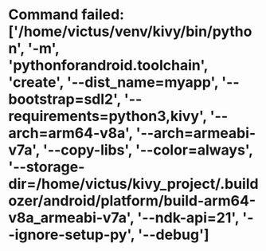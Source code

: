 # Command failed: ['/home/victus/venv/kivy/bin/python', '-m', 'pythonforandroid.toolchain', 'create', '--dist_name=myapp', '--bootstrap=sdl2', '--requirements=python3,kivy', '--arch=arm64-v8a', '--arch=armeabi-v7a', '--copy-libs', '--color=always', '--storage-dir=/home/victus/kivy_project/.buildozer/android/platform/build-arm64-v8a_armeabi-v7a', '--ndk-api=21', '--ignore-setup-py', '--debug']
